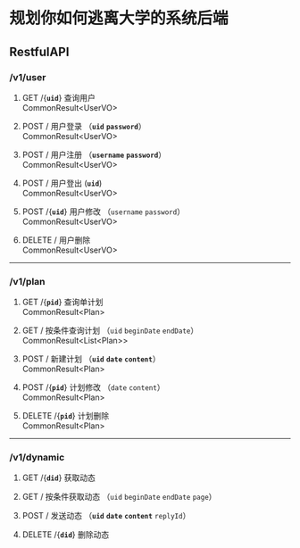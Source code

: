 # 规划你如何逃离大学的系统后端

## RestfulAPI

### /v1/user

1. GET /{**`uid`**} 查询用户  <br>  CommonResult\<UserVO\>

2. POST / 用户登录 （**`uid`** **`password`**）  <br>  CommonResult\<UserVO\>

3. POST / 用户注册 （**`username`** **`password`**）  <br>  CommonResult\<UserVO\>

4. POST / 用户登出  (**`uid`**)    <br>  CommonResult\<UserVO\>

5. POST /{**`uid`**} 用户修改 （`username` `password`）  <br>  CommonResult\<UserVO\>

6. DELETE / 用户删除  <br>  CommonResult\<UserVO\>

---

### /v1/plan

1. GET /{**`pid`**} 查询单计划  <br>  CommonResult\<Plan\>

2. GET / 按条件查询计划 （`uid` `beginDate` `endDate`）  <br>  CommonResult\<List\<Plan\>\>

3. POST / 新建计划 （**`uid`** **`date`** **`content`**）  <br>  CommonResult\<Plan\>

4. POST /{**`pid`**} 计划修改 （`date` `content`）  <br>  CommonResult\<Plan\>

5. DELETE /{**`pid`**} 计划删除  <br>  CommonResult\<Plan\>

---

### /v1/dynamic

1. GET /{**`did`**} 获取动态

2. GET / 按条件获取动态 （`uid` `beginDate` `endDate` `page`）

3. POST / 发送动态 （**`uid`** **`date`** **`content`** `replyId`）

4. DELETE /{**`did`**} 删除动态 